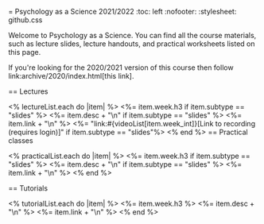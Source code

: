 = Psychology as a Science 2021/2022
:toc: left
:nofooter:
:stylesheet: github.css


Welcome to Psychology as a Science. You can find all the course materials, such
as lecture slides, lecture handouts, and practical worksheets listed on this
page.

If you're looking for the 2020/2021 version of this course then follow
link:archive/2020/index.html[this link].

== Lectures

<% lectureList.each do |item| %>
<%= item.week.h3 if item.subtype == "slides" %>
<%= item.desc + "\n" if item.subtype == "slides" %>
<%= item.link + "\n" %>
<%= "link:#{videoList[item.week_int]}[Link to recording (requires login)]" if item.subtype == "slides"%>
<% end %>
== Practical classes

<% practicalList.each do |item| %>
<%= item.week.h3 if item.subtype == "slides" %>
<%= item.desc + "\n" if item.subtype == "slides" %>
<%= item.link + "\n" %>
<% end %>


== Tutorials

<% tutorialList.each do |item| %>
<%= item.week.h3 %>
<%= item.desc + "\n" %>
<%= item.link + "\n" %>
<% end %>
